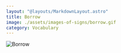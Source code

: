 ```yaml
---
layout: "@layouts/MarkdownLayout.astro"
title: Borrow
image: ./assets/images-of-signs/borrow.gif
category: Vocabulary
---
```


![Borrow](@signs/borrow.gif)
